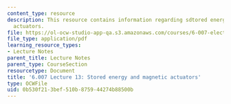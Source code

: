 ```yaml
---
content_type: resource
description: This resource contains information regarding sdtored energy and magnetic
  actuators.
file: https://ol-ocw-studio-app-qa.s3.amazonaws.com/courses/6-007-electromagnetic-energy-from-motors-to-lasers-spring-2011/0b530f213bef510b875944274b88500b_MIT6_007S11_lec13.pdf
file_type: application/pdf
learning_resource_types:
- Lecture Notes
parent_title: Lecture Notes
parent_type: CourseSection
resourcetype: Document
title: '6.007 Lecture 13: Stored energy and magnetic actuators'
type: OCWFile
uid: 0b530f21-3bef-510b-8759-44274b88500b
---
```


